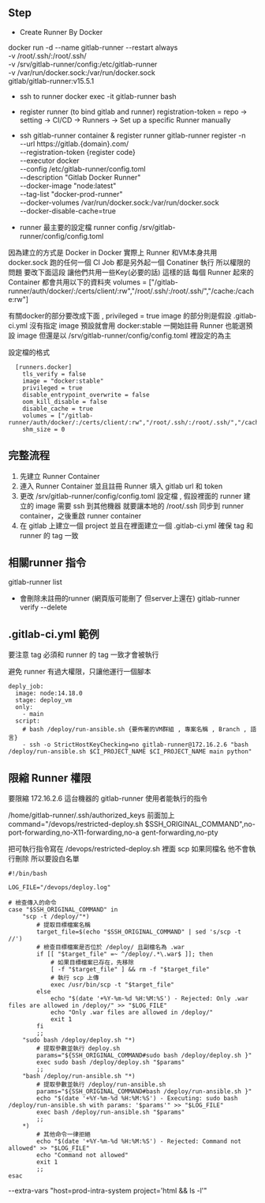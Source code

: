 
## Step
* Create Runner By Docker

docker run -d --name gitlab-runner --restart always \
    -v /root/.ssh/:/root/.ssh/ \
    -v /srv/gitlab-runner/config:/etc/gitlab-runner \
    -v /var/run/docker.sock:/var/run/docker.sock \
    gitlab/gitlab-runner:v15.5.1

* ssh to runner
docker exec -it gitlab-runner bash

* register runner (to bind gitlab and runner)
registration-token = repo -> setting -> CI/CD -> Runners -> Set up a specific Runner manually

* ssh gitlab-runner container & register runner
gitlab-runner register -n \
  --url https://gitlab.{domain}.com/ \
  --registration-token {register code} \
  --executor docker \
  --config /etc/gitlab-runner/config.toml \
  --description "Gitlab Docker Runner" \
  --docker-image "node:latest" \
  --tag-list "docker-prod-runner" \
  --docker-volumes /var/run/docker.sock:/var/run/docker.sock \
  --docker-disable-cache=true

* runner 最主要的設定檔 runner config
/srv/gitlab-runner/config/config.toml

因為建立的方式是 Docker in Docker 實際上 Runner 和VM本身共用 docker.sock 
跑的任何一個 CI Job 都是另外起一個 Conatiner 執行
所以權限的問題 要改下面這段 讓他們共用一些Key(必要的話)
這樣的話 每個 Runner 起來的 Container 都會共用以下的資料夾
volumes = ["/gitlab-runner/auth/docker/:/certs/client/:rw","/root/.ssh/:/root/.ssh/","/cache:/cache:rw"]

有關docker的部分要改成下面 , privileged = true
image 的部分則是假設 .gitlab-ci.yml 沒有指定 image 預設就會用 docker:stable
一開始註冊 Runner 也能選預設 image 但還是以 /srv/gitlab-runner/config/config.toml 裡設定的為主

設定檔的格式
```
  [runners.docker]
    tls_verify = false
    image = "docker:stable"
    privileged = true
    disable_entrypoint_overwrite = false
    oom_kill_disable = false
    disable_cache = true
    volumes = ["/gitlab-runner/auth/docker/:/certs/client/:rw","/root/.ssh/:/root/.ssh/","/cache:/cache:rw"]
    shm_size = 0

```

## 完整流程
1. 先建立 Runner Container
2. 連入 Runner Container 並且註冊 Runner 填入 gitlab url 和 token
3. 更改 /srv/gitlab-runner/config/config.toml 設定檔 , 假設裡面的 runner 建立的 image 需要 ssh 到其他機器 就要讓本地的 /root/.ssh 同步到 runner container，之後重啟 runner container
4. 在 gitlab 上建立一個 project 並且在裡面建立一個 .gitlab-ci.yml 確保 tag 和 runner 的 tag 一致


## 相關runner 指令
gitlab-runner list

* 會刪除未註冊的runner (網頁版可能刪了 但server上還在)
gitlab-runner verify --delete


## .gitlab-ci.yml 範例
要注意 tag 必須和 runner 的 tag 一致才會被執行

避免 runner 有過大權限，只讓他運行一個腳本
```
deply_job: 
  image: node:14.18.0
  stage: deploy_vm
  only:
    - main
  script:
    # bash /deploy/run-ansible.sh {要佈署的VM群組 , 專案名稱 , Branch , 語言}
    - ssh -o StrictHostKeyChecking=no gitlab-runner@172.16.2.6 "bash /deploy/run-ansible.sh $CI_PROJECT_NAME $CI_PROJECT_NAME main python"

```

## 限縮 Runner 權限

要限縮 172.16.2.6 這台機器的 gitlab-runner 使用者能執行的指令

/home/gitlab-runner/.ssh/authorized_keys
前面加上
command="/devops/restricted-deploy.sh $SSH_ORIGINAL_COMMAND",no-port-forwarding,no-X11-forwarding,no-a
gent-forwarding,no-pty 

把可執行指令寫在 /devops/restricted-deploy.sh 裡面
scp 如果同檔名 他不會執行刪除 所以要設白名單
```
#!/bin/bash

LOG_FILE="/devops/deploy.log"

# 檢查傳入的命令
case "$SSH_ORIGINAL_COMMAND" in
    "scp -t /deploy/"*)
        # 提取目標檔案名稱
        target_file=$(echo "$SSH_ORIGINAL_COMMAND" | sed 's/scp -t //')
        # 檢查目標檔案是否位於 /deploy/ 且副檔名為 .war
        if [[ "$target_file" =~ ^/deploy/.*\.war$ ]]; then
            # 如果目標檔案已存在，先移除
            [ -f "$target_file" ] && rm -f "$target_file"
            # 執行 scp 上傳
            exec /usr/bin/scp -t "$target_file"
        else
            echo "$(date '+%Y-%m-%d %H:%M:%S') - Rejected: Only .war files are allowed in /deploy/" >> "$LOG_FILE"
            echo "Only .war files are allowed in /deploy/"
            exit 1
        fi
        ;;
    "sudo bash /deploy/deploy.sh "*)
        # 提取參數並執行 deploy.sh
        params="${SSH_ORIGINAL_COMMAND#sudo bash /deploy/deploy.sh }"
        exec sudo bash /deploy/deploy.sh "$params"
        ;;
    "bash /deploy/run-ansible.sh "*)
        # 提取參數並執行 /deploy/run-ansible.sh
        params="${SSH_ORIGINAL_COMMAND#bash /deploy/run-ansible.sh }"
        echo "$(date '+%Y-%m-%d %H:%M:%S') - Executing: sudo bash /deploy/run-ansible.sh with params: '$params'" >> "$LOG_FILE"
        exec bash /deploy/run-ansible.sh "$params"
        ;;
    *)
        # 其他命令一律拒絕
        echo "$(date '+%Y-%m-%d %H:%M:%S') - Rejected: Command not allowed" >> "$LOG_FILE"
        echo "Command not allowed"
        exit 1
        ;;
esac

```

--extra-vars "host=prod-intra-system project='html && ls -l'"